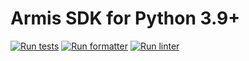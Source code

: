 # Armis SDK for Python 3.9+
[![Run tests](https://github.com/ArmisSecurity/armis-sdk-python/actions/workflows/test.yml/badge.svg)](https://github.com/ArmisSecurity/armis-sdk-python/actions/workflows/test.yml)
[![Run formatter](https://github.com/ArmisSecurity/armis-sdk-python/actions/workflows/test.yml/badge.svg)](https://github.com/ArmisSecurity/armis-sdk-python/actions/workflows/format.yml)
[![Run linter](https://github.com/ArmisSecurity/armis-sdk-python/actions/workflows/test.yml/badge.svg)](https://github.com/ArmisSecurity/armis-sdk-python/actions/workflows/lint.yml)
